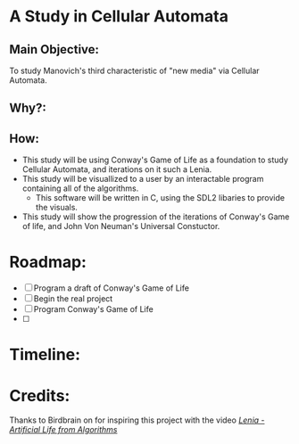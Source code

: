 # **A Study in Cellular Automata**

## Main Objective:
To study Manovich's third characteristic of "new media" via Cellular Automata.

## Why?:

## How:
* This study will be using Conway's Game of Life as a foundation to study Cellular Automata, and iterations on it such a Lenia.
* This study will be visuallized to a user by an interactable program containing all of the algorithms.
    * This software will be written in C, using the SDL2 libaries to provide the visuals.
* This study will show the progression of the iterations of Conway's Game of life, and John Von Neuman's Universal Constuctor.

# Roadmap:
- [ ] Program a draft of Conway's Game of Life
- [ ] Begin the real project
- [ ] Program Conway's Game of Life
- [ ] 

# Timeline:


# Credits:
Thanks to Birdbrain on for inspiring this project with the video [*Lenia - Artificial Life from Algorithms*](https://youtu.be/6kiBYjvyojQ?si=Kgw5EdNI7Hootquq)
